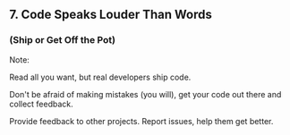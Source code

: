 <!-- .slide: data-background="resources/code.jpg" -->

## 7. Code Speaks Louder Than Words

### (Ship or Get Off the Pot)


Note:

Read all you want, but real developers ship code.

Don't be afraid of making mistakes (you will), get your code out there and collect feedback.

Provide feedback to other projects. Report issues, help them get better.